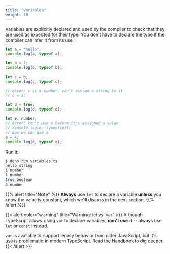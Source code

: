 ```yaml
---
title: "Variables"
weight: 30
---
```


Variables are explicitly declared and used by the compiler to check that they
are used as expected for their type. You don't have to declare the type if the
compiler can infer it from its use.

```js
let a = "hello";
console.log(a, typeof a);

let b = 1;
console.log(b, typeof b);

let c = b;
console.log(c, typeof c);

// error: c is a number, can't assign a string to it
// c = a;

let d = true;
console.log(d, typeof d);

let e: number;
// error: can't use e before it's assigned a value
// console.log(e, typeof(e));
// Now we can use e
e = 4;
console.log(e, typeof e);
```

Run it:

```sh
$ deno run variables.ts 
hello string
1 number
1 number
true boolean
4 number
```

{{% alert title="Note" %}} **Always** use `let` to declare a variable **unless**
you know the value is constant, which we'll discuss in the next section. {{%
/alert %}}

{{< alert color="warning" title="Warning: let vs. var" >}} Although TypeScript
allows using `var` to declare variables, **don't use it** -- always use `let` or
`const` instead.

`var` is available to support legacy behavior from older JavaScript, but it's
use is problematic in modern TypeScript. Read the
[Handbook](https://www.typescriptlang.org/docs/handbook/variable-declarations.html)
to dig deeper. {{< /alert >}}
